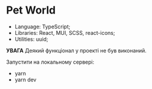 # Pet World

 - Language: TypeScript;
 - Libraries: React, MUI, SCSS, react-icons;
 - Utilities: uuid;

**УВАГА**
Деякий функціонал у проекті не був виконаний.


Запустити на локальному сервері:
 - yarn
 - yarn dev
